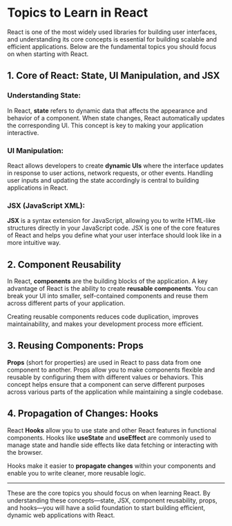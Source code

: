 # Topics to Learn in React

React is one of the most widely used libraries for building user interfaces, and understanding its core concepts is essential for building scalable and efficient applications. Below are the fundamental topics you should focus on when starting with React.

## 1. Core of React: State, UI Manipulation, and JSX

### Understanding State:
In React, **state** refers to dynamic data that affects the appearance and behavior of a component. When state changes, React automatically updates the corresponding UI. This concept is key to making your application interactive.

### UI Manipulation:
React allows developers to create **dynamic UIs** where the interface updates in response to user actions, network requests, or other events. Handling user inputs and updating the state accordingly is central to building applications in React.

### JSX (JavaScript XML):
**JSX** is a syntax extension for JavaScript, allowing you to write HTML-like structures directly in your JavaScript code. JSX is one of the core features of React and helps you define what your user interface should look like in a more intuitive way.

## 2. Component Reusability

In React, **components** are the building blocks of the application. A key advantage of React is the ability to create **reusable components**. You can break your UI into smaller, self-contained components and reuse them across different parts of your application.

Creating reusable components reduces code duplication, improves maintainability, and makes your development process more efficient.

## 3. Reusing Components: Props

**Props** (short for properties) are used in React to pass data from one component to another. Props allow you to make components flexible and reusable by configuring them with different values or behaviors. This concept helps ensure that a component can serve different purposes across various parts of the application while maintaining a single codebase.

## 4. Propagation of Changes: Hooks

React **Hooks** allow you to use state and other React features in functional components. Hooks like **useState** and **useEffect** are commonly used to manage state and handle side effects like data fetching or interacting with the browser.

Hooks make it easier to **propagate changes** within your components and enable you to write cleaner, more reusable logic.

---

These are the core topics you should focus on when learning React. By understanding these concepts—state, JSX, component reusability, props, and hooks—you will have a solid foundation to start building efficient, dynamic web applications with React.
